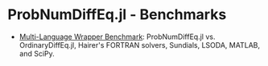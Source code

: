 # ProbNumDiffEq.jl - Benchmarks

- [Multi-Language Wrapper Benchmark](./multi-language-wrappers.ipynb):
  ProbNumDiffEq.jl vs. OrdinaryDiffEq.jl, Hairer's FORTRAN solvers, Sundials, LSODA, MATLAB, and SciPy.
